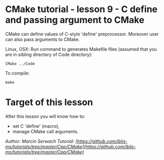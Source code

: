 # CMake tutorial - lesson 9 - C define and passing argument to CMake
CMake can define values of C-style 'define' preprocessor. Moreover user can also pass arguments to CMake.

Linux, OSX: Run command to generates Makefile files (assumed that you are in sibling directory of Code directory):
```
CMake ../Code
```
To compile:
```
make
```

# Target of this lesson
After this lesson you will know how to:
- set C 'define' (macro),
- manage CMake call arguments.


*Author: Marcin Serwach*
*Tutorial: [https://github.com/iblis-ms/tutorials/tree/master/Cpp/CMake](https://github.com/iblis-ms/tutorials/tree/master/Cpp/CMake)*
